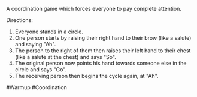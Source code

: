 A coordination game which forces everyone to pay complete attention.

Directions:
1. Everyone stands in a circle.
2. One person starts by raising their right hand to their brow (like a salute) and saying "Ah".
3. The person to the right of them then raises their left hand to their chest (like a salute at the chest) and says "So".
4. The original person now points his hand towards someone else in the circle and says "Go".
5. The receiving person then begins the cycle again, at "Ah".

#Warmup #Coordination